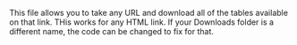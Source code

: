 This file allows you to take any URL and download all of the tables available on that link. THis works for any HTML link. If your Downloads folder is a different name, the code can be changed to fix for that.
